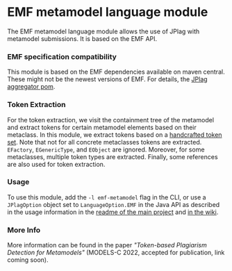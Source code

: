 # EMF metamodel language module
The EMF metamodel language module allows the use of JPlag with metamodel submissions.
It is based on the EMF API.

### EMF specification compatibility
This module is based on the EMF dependencies available on maven central. These might not be the newest versions of EMF. For details, the [JPlag aggregator pom](https://github.com/jplag/JPlag/blob/263e85e544152cc8b0caa3399127debb7a458746/pom.xml#L84-L86).

### Token Extraction
For the token extraction, we visit the containment tree of the metamodel and extract tokens for certain metamodel elements based on their metaclass. In this module, we extract tokens based on a [handcrafted token set](https://github.com/jplag/JPlag/blob/master/languages/emf-metamodel/src/main/java/de/jplag/emf/MetamodelTokenType.java). Note that not for all concrete metaclasses tokens are extracted. `EFactory`, `EGenericType`, and `EObject` are ignored. Moreover, for some metaclasses, multiple token types are extracted. Finally, some references are also used for token extraction.

### Usage
To use this module, add the `-l emf-metamodel` flag in the CLI, or use a `JPlagOption` object set to `LanguageOption.EMF` in the Java API as described in the usage information in the [readme of the main project](https://github.com/jplag/JPlag#usage) and [in the wiki](https://github.com/jplag/JPlag/wiki/1.-How-to-Use-JPlag).

### More Info
More information can be found in the paper *"Token-based Plagiarism Detection for Metamodels"* (MODELS-C 2022, accepted for publication, link coming soon). 